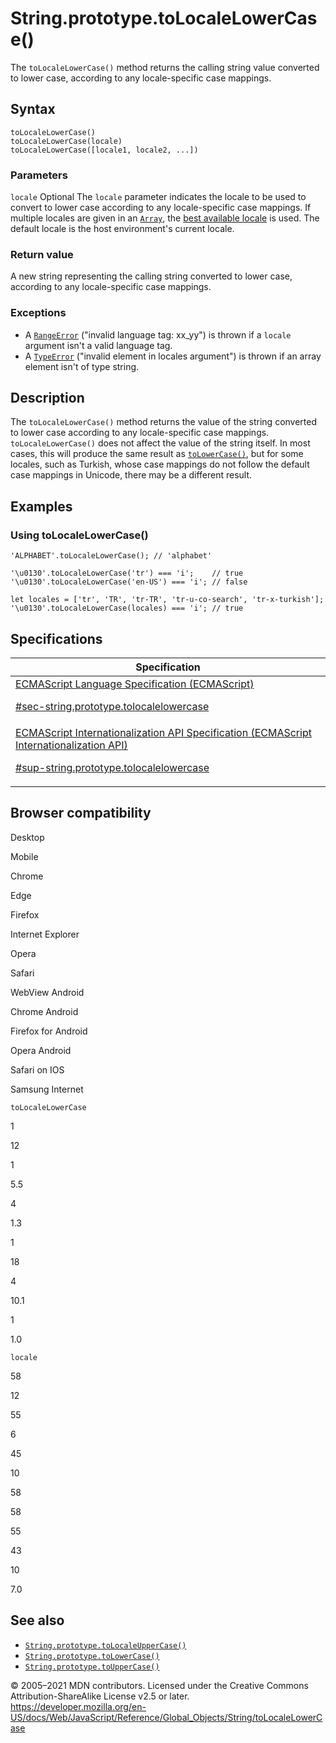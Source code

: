 # String.prototype.toLocaleLowerCase()

The `toLocaleLowerCase()` method returns the calling string value converted to lower case, according to any locale-specific case mappings.

## Syntax

    toLocaleLowerCase()
    toLocaleLowerCase(locale)
    toLocaleLowerCase([locale1, locale2, ...])

### Parameters

`locale` <span class="badge inline optional">Optional</span>
The `locale` parameter indicates the locale to be used to convert to lower case according to any locale-specific case mappings. If multiple locales are given in an [`Array`](../array), the [best available locale](https://tc39.github.io/ecma402/#sec-bestavailablelocale) is used. The default locale is the host environment's current locale.

### Return value

A new string representing the calling string converted to lower case, according to any locale-specific case mappings.

### Exceptions

-   A [`RangeError`](../rangeerror) ("invalid language tag: xx_yy") is thrown if a `locale` argument isn't a valid language tag.
-   A [`TypeError`](../typeerror) ("invalid element in locales argument") is thrown if an array element isn't of type string.

## Description

The `toLocaleLowerCase()` method returns the value of the string converted to lower case according to any locale-specific case mappings. `toLocaleLowerCase()` does not affect the value of the string itself. In most cases, this will produce the same result as [`toLowerCase()`](tolowercase), but for some locales, such as Turkish, whose case mappings do not follow the default case mappings in Unicode, there may be a different result.

## Examples

### Using toLocaleLowerCase()

    'ALPHABET'.toLocaleLowerCase(); // 'alphabet'

    '\u0130'.toLocaleLowerCase('tr') === 'i';    // true
    '\u0130'.toLocaleLowerCase('en-US') === 'i'; // false

    let locales = ['tr', 'TR', 'tr-TR', 'tr-u-co-search', 'tr-x-turkish'];
    '\u0130'.toLocaleLowerCase(locales) === 'i'; // true

## Specifications

<table>
<thead>
<tr class="header">
<th>Specification</th>
</tr>
</thead>
<tbody>
<tr class="odd">
<td>
<a href="https://tc39.es/ecma262/#sec-string.prototype.tolocalelowercase">ECMAScript Language Specification (ECMAScript)
<br/>

<span class="small">#sec-string.prototype.tolocalelowercase</span>
</a>
</td>
</tr>
<tr class="even">
<td>
<a href="https://tc39.es/ecma402/#sup-string.prototype.tolocalelowercase">ECMAScript Internationalization API Specification (ECMAScript Internationalization API)
<br/>

<span class="small">#sup-string.prototype.tolocalelowercase</span>
</a>
</td>
</tr>
</tbody>
</table>

## Browser compatibility

Desktop

Mobile

Chrome

Edge

Firefox

Internet Explorer

Opera

Safari

WebView Android

Chrome Android

Firefox for Android

Opera Android

Safari on IOS

Samsung Internet

`toLocaleLowerCase`

1

12

1

5.5

4

1.3

1

18

4

10.1

1

1.0

`locale`

58

12

55

6

45

10

58

58

55

43

10

7.0

## See also

-   [`String.prototype.toLocaleUpperCase()`](tolocaleuppercase)
-   [`String.prototype.toLowerCase()`](tolowercase)
-   [`String.prototype.toUpperCase()`](touppercase)

© 2005–2021 MDN contributors.
Licensed under the Creative Commons Attribution-ShareAlike License v2.5 or later.
<a href="https://developer.mozilla.org/en-US/docs/Web/JavaScript/Reference/Global_Objects/String/toLocaleLowerCase" class="_attribution-link">https://developer.mozilla.org/en-US/docs/Web/JavaScript/Reference/Global_Objects/String/toLocaleLowerCase</a>
